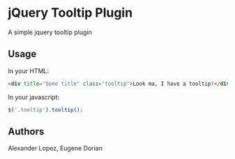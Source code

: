 jQuery Tooltip Plugin
=====================

A simple jquery tooltip plugin

## Usage

In your HTML:
```html
<div title="Some title" class="tooltip">Look ma, I have a tooltip!</div>
```
In your javascript:
```js
$('.tooltip').tooltip();
```

## Authors
Alexander Lopez, Eugene Dorian
